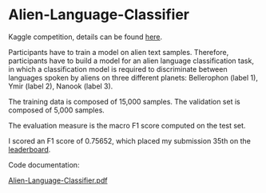 # Alien-Language-Classifier
Kaggle competition, details can be found [here](https://www.kaggle.com/competitions/ml-2022-unibuc-23-25).

Participants have to train a model on alien text samples. Therefore, participants have to build a model for an alien language classification task, in which a classification model is required to discriminate between languages spoken by aliens on three different planets: Bellerophon (label 1), Ymir (label 2), Nanook (label 3).

The training data is composed of 15,000 samples. The validation set is composed of 5,000 samples.

The evaluation measure is the macro F1 score computed on the test set.

I scored an F1 score of 0.75652, which placed my submission 35th on the [leaderboard](https://www.kaggle.com/competitions/ml-2022-unibuc-23-25/leaderboard).

Code documentation:

[Alien-Language-Classifier.pdf](https://github.com/BogdanPopel/Alien-Language-Classifier/files/12715194/Alien-Language-Classifier.pdf)
